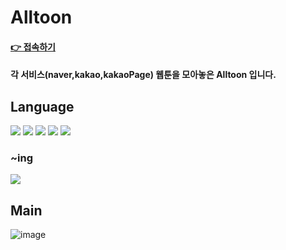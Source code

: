# Alltoon 
#### [👉 접속하기](https://kn-front.github.io/Alltoon) 
#### 각 서비스(naver,kakao,kakaoPage) 웹툰을 모아놓은 Alltoon 입니다.



## Language
<div>
  <img src="https://img.shields.io/badge/React-61DAFB?style=flat&logo=React&logoColor=black "/>
  <img src="https://img.shields.io/badge/TypeScript-3178C6?style=flat&logo=TypeScript&logoColor=white"/>
  <img src = "https://img.shields.io/badge/recoil-3578E5?style=flat&logo=recoil&logoColor=white"/> 
  <img src = "https://img.shields.io/badge/reactquery-FF4154?style=flat&logo=reactquery&logoColor=white"/> 
  <img src = "https://img.shields.io/badge/tailwindcss-06B6D4?style=flat&logo=tailwindcss&logoColor=white"/>
</div>

### ~ing
  <img src = "https://img.shields.io/badge/next.js-06B6D4?style=flat&logo=next.js&logoColor=white"/> 


## Main
![image](https://github.com/KN-Front/Alltoon/assets/70560755/697d0227-a390-47d2-8b2d-c176c871a2be)


